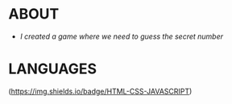 # ABOUT
* *I created a game where we need to guess the secret number*  


# LANGUAGES
(https://img.shields.io/badge/HTML-CSS-JAVASCRIPT)

